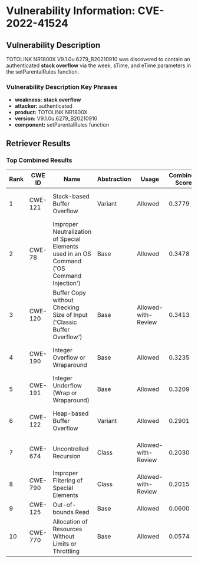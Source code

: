 # Vulnerability Information: CVE-2022-41524

## Vulnerability Description
TOTOLINK NR1800X V9.1.0u.6279_B20210910 was discovered to contain an authenticated **stack overflow** via the week, sTime, and eTime parameters in the setParentalRules function.

### Vulnerability Description Key Phrases
- **weakness:** **stack overflow**
- **attacker:** authenticated
- **product:** TOTOLINK NR1800X
- **version:** V9.1.0u.6279_B20210910
- **component:** setParentalRules function

## Retriever Results

### Top Combined Results

| Rank | CWE ID | Name | Abstraction | Usage | Combined Score | Retrievers | Individual Scores |
|------|--------|------|-------------|-------|---------------|------------|-------------------|
| 1 | CWE-121 | Stack-based Buffer Overflow | Variant | Allowed | 0.3779 | dense, sparse | dense: 0.611, sparse: 0.181 |
| 2 | CWE-78 | Improper Neutralization of Special Elements used in an OS Command ('OS Command Injection') | Base | Allowed | 0.3478 | sparse, graph | sparse: 0.135, graph: 0.757 |
| 3 | CWE-120 | Buffer Copy without Checking Size of Input ('Classic Buffer Overflow') | Base | Allowed-with-Review | 0.3413 | sparse, graph | sparse: 0.105, graph: 0.832 |
| 4 | CWE-190 | Integer Overflow or Wraparound | Base | Allowed | 0.3235 | dense, sparse | dense: 0.533, sparse: 0.099 |
| 5 | CWE-191 | Integer Underflow (Wrap or Wraparound) | Base | Allowed | 0.3209 | dense, sparse | dense: 0.528, sparse: 0.099 |
| 6 | CWE-122 | Heap-based Buffer Overflow | Variant | Allowed | 0.2901 | dense, sparse | dense: 0.517, sparse: 0.097 |
| 7 | CWE-674 | Uncontrolled Recursion | Class | Allowed-with-Review | 0.2030 | dense, sparse | dense: 0.556, sparse: 0.117 |
| 8 | CWE-790 | Improper Filtering of Special Elements | Class | Allowed-with-Review | 0.2015 | dense, sparse | dense: 0.565, sparse: 0.106 |
| 9 | CWE-125 | Out-of-bounds Read | Base | Allowed | 0.0600 | sparse | sparse: 0.105 |
| 10 | CWE-770 | Allocation of Resources Without Limits or Throttling | Base | Allowed | 0.0574 | sparse | sparse: 0.100 |

